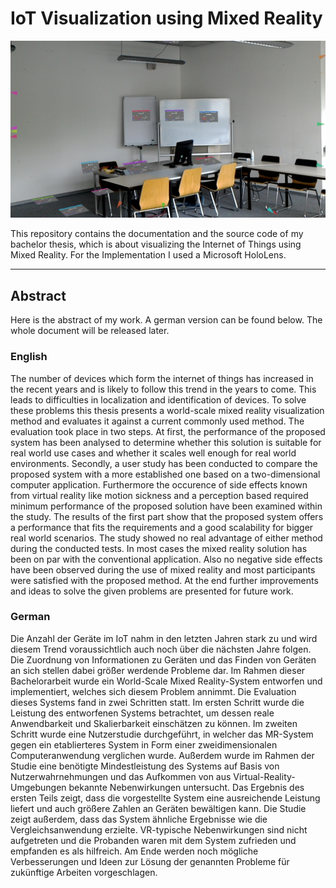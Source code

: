 # IoT Visualization using Mixed Reality

![Image of study setup](Images/study_mr.jpg)

This repository contains the documentation and the source code of my bachelor thesis, which is about visualizing the Internet of Things using Mixed Reality. For the Implementation I used a Microsoft HoloLens.

___
## Abstract
Here is the abstract of my work. A german version can be found below. The whole document will be released later.

### English

The number of devices which form the internet of things has increased in the recent years and is likely to follow this trend in the years to come. 
This leads to difficulties in localization and identification of devices.
To solve these problems this thesis presents a world-scale mixed reality visualization method and evaluates it against a current commonly used method. 
The evaluation took place in two steps. 
At first, the performance of the proposed system has been analysed to determine whether this solution is suitable for real world use cases and whether it scales well enough for real world environments. 
Secondly, a user study has been conducted to compare the proposed system with a more established one based on a two-dimensional computer application. 
Furthermore the occurence of side effects known from virtual reality like motion sickness and a perception based required minimum performance of the proposed solution have been examined within the study. 
The results of the first part show that the proposed system offers a performance that fits the requirements and a good scalability for bigger real world scenarios. 
The study showed no real advantage of either method during the conducted tests. 
In most cases the mixed reality solution has been on par with the conventional application. 
Also no negative side effects have been observed during the use of mixed reality and most participants were satisfied with the proposed method. 
At the end further improvements and ideas to solve the given problems are presented for future work.


### German

Die Anzahl der Geräte im IoT nahm in den letzten Jahren stark zu und wird diesem Trend voraussichtlich auch noch über die nächsten Jahre folgen. 
Die Zuordnung von Informationen zu Geräten und das Finden von Geräten an sich stellen dabei größer werdende Probleme dar.
Im Rahmen dieser Bachelorarbeit wurde ein World-Scale Mixed Reality-System entworfen und implementiert, welches sich diesem Problem annimmt. 
Die Evaluation dieses Systems fand in zwei Schritten statt. 
Im ersten Schritt wurde die Leistung des entworfenen Systems betrachtet, um dessen reale Anwendbarkeit und Skalierbarkeit einschätzen zu können. 
Im zweiten Schritt wurde eine Nutzerstudie durchgeführt, in welcher das MR-System gegen ein etablierteres System in Form einer zweidimensionalen Computeranwendung verglichen wurde. 
Außerdem wurde im Rahmen der Studie eine benötigte Mindestleistung des Systems auf Basis von Nutzerwahrnehmungen und das Aufkommen von aus Virtual-Reality-Umgebungen bekannte Nebenwirkungen untersucht. 
Das Ergebnis des ersten Teils zeigt, dass die vorgestellte System eine ausreichende Leistung liefert und auch größere Zahlen an Geräten bewältigen kann. 
Die Studie zeigt außerdem, dass das System ähnliche Ergebnisse wie die Vergleichsanwendung erzielte. 
VR-typische Nebenwirkungen sind nicht aufgetreten und die Probanden waren mit dem System zufrieden und empfanden es als hilfreich.
Am Ende werden noch mögliche Verbesserungen und Ideen zur Lösung der genannten Probleme für zukünftige Arbeiten vorgeschlagen. 
